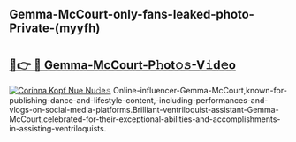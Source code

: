 ## Gemma-McCourt-only-fans​-leaked-photo​-Private-(myyfh)


# <h2><a href="https://mediaupload.pro?title=Gemma-McCourt&ref=git">🔗👉 🔴 Gemma-McCourt-P𝚑ot𝚘𝚜-V𝚒d𝚎o</a></h2>

[![Corinna Kopf Nue Nu𝚍e𝚜](https://i.imgur.com/0qMVB7G.gif)](https://mediaupload.pro?title=Gemma-McCourt&ref=git)
Online-influencer-Gemma-McCourt,known-for-publishing-dance-and-lifestyle-content,-including-performances-and-vlogs-on-social-media-platforms.Brilliant-ventriloquist-assistant-Gemma-McCourt,celebrated-for-their-exceptional-abilities-and-accomplishments-in-assisting-ventriloquists.  